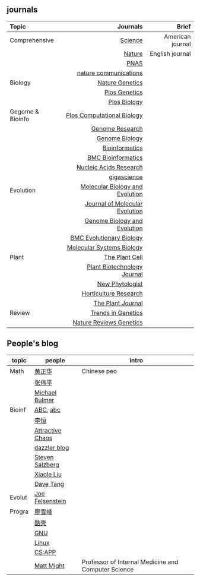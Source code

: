 ## journals
|Topic|Journals|Brief|
|:-----------------|-------:|----:|
  |Comprehensive|[Science](https://www.sciencemag.org/)|American journal|
  |             |[Nature](https://www.nature.com/)     |English journal |
  |             |[PNAS](https://www.pnas.org/)         |                |
  |             |[nature communications](https://www.nature.com/ncomms/)||
  |Biology      |[Nature Genetics](https://www.nature.com/ng/)||
  |             |[Plos Genetics](https://journals.plos.org/plosgenetics/)||
  |             |[Plos Biology](https://journals.plos.org/plosbiology/)||
  |Gegome & Bioinfo|[Plos Computational Biology](https://journals.plos.org/ploscompbiol/)||
  |                |[Genome Research](https://genome.cshlp.org/)||
  |                |[Genome Biology](https://genomebiology.biomedcentral.com/)||
  |                |[Bioinformatics](https://academic.oup.com/bioinformatics)||
  |                |[BMC Bioinformatics](https://bmcbioinformatics.biomedcentral.com/)||
  |                |[Nucleic Acids Research](https://academic.oup.com/nar)||
  |                |[gigascience](https://academic.oup.com/gigascience)||
  |Evolution       |[Molecular Biology and Evolution](https://academic.oup.com/mbe)||
  |                |[Journal of Molecular Evolution](https://www.springer.com/journal/239)||
  |                |[Genome Biology and Evolution](https://academic.oup.com/gbe/)||
  |                |[BMC Evolutionary Biology](https://bmcevolbiol.biomedcentral.com/)||
  |                |[Molecular Systems Biology](https://www.embopress.org/journal/17444292)||
  |Plant           |[The Plant Cell](http://www.plantcell.org/)||
  |                |[Plant Biotechnology Journal](https://onlinelibrary.wiley.com/journal/14677652)||
  |                |[New Phytologist](https://nph.onlinelibrary.wiley.com/journal/14698137)||
  |                |[Horticulture Research](http://hortres.com/)||
  |                |[The Plant Journal](https://onlinelibrary.wiley.com/journal/1365313x)||
  |Review          |[Trends in Genetics](https://www.cell.com/trends/genetics/home)||
  |                |[Nature Reviews Genetics](https://www.nature.com/nrg/)||

## People's blog
topic |  people | intro
----- |  ------ | ------
Math | [黄正华](http://aff.whu.edu.cn/huangzh/) | Chinese peo
  |    |  [张伟平](http://staff.ustc.edu.cn/~zwp/) |
  |    |  [Michael Bulmer](http://michaelbulmer.com/) |
Bioinf | [ABC](http://abc.gao-lab.org/), [abc](https://bigd.big.ac.cn/education/courses/abc/) |
  |    | [李恒](http://www.liheng.org/) |
  |     | [Attractive Chaos](https://attractivechaos.wordpress.com/) |
  |     | [dazzler blog](https://dazzlerblog.wordpress.com/) |
  |     | [Steven Salzberg](http://genome.fieldofscience.com/)
  |     | [Xiaole Liu](https://www.longwoodgenomics.org/)
  |     | [Dave Tang](https://davetang.org/muse/)
Evolut | [Joe Felsenstein](https://evolution.genetics.washington.edu/felsenstein.html) |
Progra | [廖雪峰](https://www.liaoxuefeng.com/) |
 |     | [酷壳](https://coolshell.cn/) |
 |     | [GNU](https://www.gnu.org/) |
 |     | [Linux](https://www.linux.org/) |
 |     | [CS:APP](http://yiligong.org/csapp3e/) | 
 |     | [Matt Might](http://matt.might.net/articles/) | Professor of Internal Medicine and Computer Science
